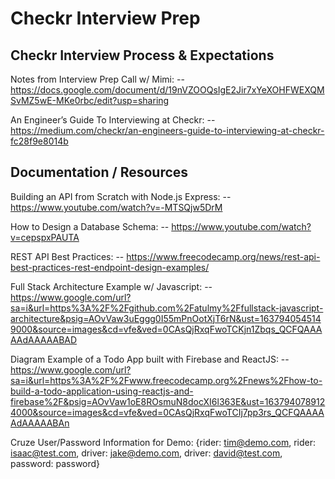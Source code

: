 # Checkr Interview Prep

## Checkr Interview Process & Expectations

Notes from Interview Prep Call w/ Mimi:
-- https://docs.google.com/document/d/19nVZOOQsIgE2Jir7xYeXOHFWEXQMSvMZ5wE-MKe0rbc/edit?usp=sharing

An Engineer’s Guide To Interviewing at Checkr:
-- https://medium.com/checkr/an-engineers-guide-to-interviewing-at-checkr-fc28f9e8014b

## Documentation / Resources

Building an API from Scratch with Node.js Express:
-- https://www.youtube.com/watch?v=-MTSQjw5DrM

How to Design a Database Schema:
-- https://www.youtube.com/watch?v=cepspxPAUTA

REST API Best Practices:
-- https://www.freecodecamp.org/news/rest-api-best-practices-rest-endpoint-design-examples/

Full Stack Architecture Example w/ Javascript:
-- https://www.google.com/url?sa=i&url=https%3A%2F%2Fgithub.com%2Fatulmy%2Ffullstack-javascript-architecture&psig=AOvVaw3uEggg0I55mPnOotXjT6rN&ust=1637940545149000&source=images&cd=vfe&ved=0CAsQjRxqFwoTCKjn1Zbqs_QCFQAAAAAdAAAAABAD

Diagram Example of a Todo App built with Firebase and ReactJS:
-- https://www.google.com/url?sa=i&url=https%3A%2F%2Fwww.freecodecamp.org%2Fnews%2Fhow-to-build-a-todo-application-using-reactjs-and-firebase%2F&psig=AOvVaw1oE8ROsmuN8docXI6l363E&ust=1637940789124000&source=images&cd=vfe&ved=0CAsQjRxqFwoTCIj7pp3rs_QCFQAAAAAdAAAAABAn

Cruze User/Password Information for Demo:
{rider: tim@demo.com, rider: isaac@test.com,
driver: jake@demo.com, driver: david@test.com,
password: password}
